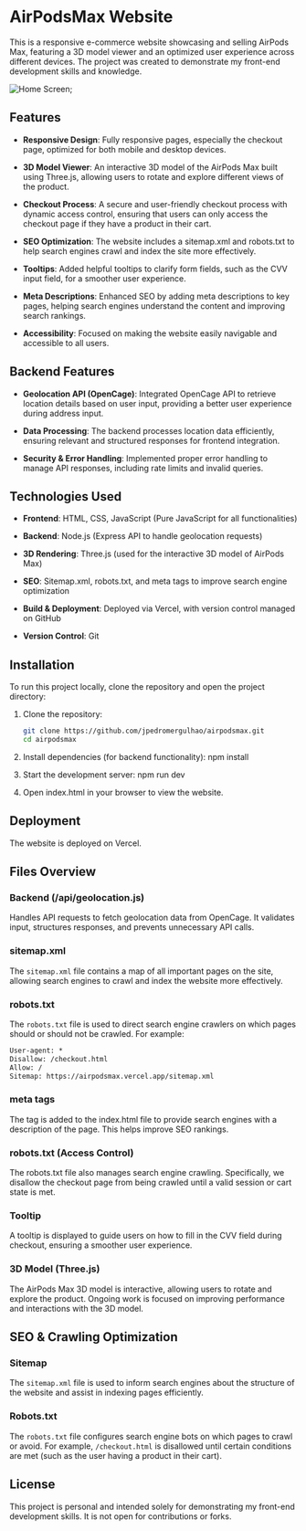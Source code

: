# AirPodsMax Website

This is a responsive e-commerce website showcasing and selling AirPods Max, featuring a 3D model viewer and an optimized user experience across different devices. The project was created to demonstrate my front-end development skills and knowledge.

![Home Screen](./Screenshot.png);

## Features

- **Responsive Design**: Fully responsive pages, especially the checkout page, optimized for both mobile and desktop devices.
  
- **3D Model Viewer**: An interactive 3D model of the AirPods Max built using Three.js, allowing users to rotate and explore different views of the product.
  
- **Checkout Process**: A secure and user-friendly checkout process with dynamic access control, ensuring that users can only access the checkout page if they have a product in their cart.
  
- **SEO Optimization**: The website includes a sitemap.xml and robots.txt to help search engines crawl and index the site more effectively.

- **Tooltips**: Added helpful tooltips to clarify form fields, such as the CVV input field, for a smoother user experience.

- **Meta Descriptions**: Enhanced SEO by adding meta descriptions to key pages, helping search engines understand the content and improving search rankings.

- **Accessibility**: Focused on making the website easily navigable and accessible to all users.

## Backend Features

- **Geolocation API (OpenCage)**: Integrated OpenCage API to retrieve location details based on user input, providing a better user experience during address input.

- **Data Processing**: The backend processes location data efficiently, ensuring relevant and structured responses for frontend integration.

- **Security & Error Handling**: Implemented proper error handling to manage API responses, including rate limits and invalid queries.

## Technologies Used

- **Frontend**: HTML, CSS, JavaScript (Pure JavaScript for all functionalities)
  
- **Backend**: Node.js (Express API to handle geolocation requests)

- **3D Rendering**: Three.js (used for the interactive 3D model of AirPods Max)
  
- **SEO**: Sitemap.xml, robots.txt, and meta tags to improve search engine optimization

- **Build & Deployment**: Deployed via Vercel, with version control managed on GitHub

- **Version Control**: Git

## Installation

To run this project locally, clone the repository and open the project directory:

1. Clone the repository:
   ```bash
   git clone https://github.com/jpedromergulhao/airpodsmax.git
   cd airpodsmax

2. Install dependencies (for backend functionality):
npm install

3. Start the development server:
npm run dev

4. Open index.html in your browser to view the website.

## Deployment

The website is deployed on Vercel.

## Files Overview

### Backend (/api/geolocation.js)
Handles API requests to fetch geolocation data from OpenCage. It validates input, structures responses, and prevents unnecessary API calls.

### sitemap.xml
The `sitemap.xml` file contains a map of all important pages on the site, allowing search engines to crawl and index the website more effectively.

### robots.txt
The `robots.txt` file is used to direct search engine crawlers on which pages should or should not be crawled. For example:

```txt
User-agent: *
Disallow: /checkout.html
Allow: /
Sitemap: https://airpodsmax.vercel.app/sitemap.xml
```

### meta tags
The <meta name="description"> tag is added to the index.html file to provide search engines with a description of the page. This helps improve SEO rankings.

### robots.txt (Access Control)
The robots.txt file also manages search engine crawling. Specifically, we disallow the checkout page from being crawled until a valid session or cart state is met.

### Tooltip
A tooltip is displayed to guide users on how to fill in the CVV field during checkout, ensuring a smoother user experience.

### 3D Model (Three.js)
The AirPods Max 3D model is interactive, allowing users to rotate and explore the product. Ongoing work is focused on improving performance and interactions with the 3D model.

## SEO & Crawling Optimization

### Sitemap
The `sitemap.xml` file is used to inform search engines about the structure of the website and assist in indexing pages efficiently.

### Robots.txt
The `robots.txt` file configures search engine bots on which pages to crawl or avoid. For example, `/checkout.html` is disallowed until certain conditions are met (such as the user having a product in their cart).

## License
This project is personal and intended solely for demonstrating my front-end development skills. It is not open for contributions or forks.
